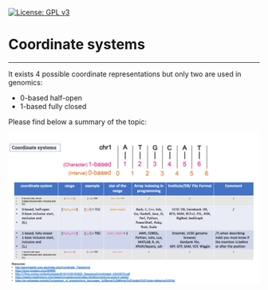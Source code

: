 [![License: GPL v3](https://img.shields.io/badge/License-GPLv3-blue.svg)](https://www.gnu.org/licenses/gpl-3.0)


# Coordinate systems
---------------------------
It exists 4 possible coordinate representations but only two are used in genomics: 
  * 0-based half-open 
  * 1-based fully closed

Please find below a summary of the topic:

<img src="coordinate_systems.png" /> 

